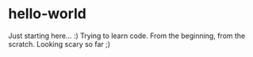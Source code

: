 # hello-world
Just starting here... :) 
Trying to learn code. From the beginning, from the scratch. Looking scary so far ;) 
